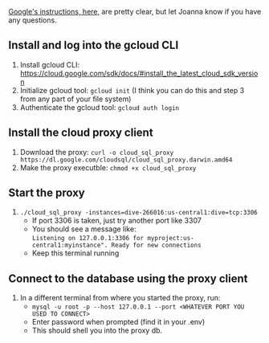 [Google's instructions, here,](https://cloud.google.com/sql/docs/mysql/quickstart-proxy-test) are pretty clear, but let Joanna know if you have any questions.

## Install and log into the gcloud CLI
1. Install gcloud CLI: https://cloud.google.com/sdk/docs/#install_the_latest_cloud_sdk_version
2. Initialize gcloud tool: `gcloud init` (I think you can do this and step 3 from any part of your file system)
3. Authenticate the gcloud tool: `gcloud auth login`

## Install the cloud proxy client
1. Download the proxy: `curl -o cloud_sql_proxy https://dl.google.com/cloudsql/cloud_sql_proxy.darwin.amd64`
2. Make the proxy executble: `chmod +x cloud_sql_proxy`

## Start the proxy
1. `./cloud_sql_proxy -instances=dive-266016:us-central1:dive=tcp:3306`
    - If port 3306 is taken, just try another port like 3307
    - You should see a message like: 
    <br>`Listening on 127.0.0.1:3306 for myproject:us-central1:myinstance". Ready for new connections`
    - Keep this terminal running

## Connect to the database using the proxy client
1. In a different terminal from where you started the proxy, run:
    - `mysql -u root -p --host 127.0.0.1 --port <WHATEVER PORT YOU USED TO CONNECT>`
    - Enter password when prompted (find it in your .env)
    - This should shell you into the proxy db.

